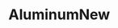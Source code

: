 <!--
SPDX-FileCopyrightText: 2025 VTT Technical Research Centre of Finland Ltd
SPDX-License-Identifier: AGPL-3.0-or-later
-->

# AluminumNew
